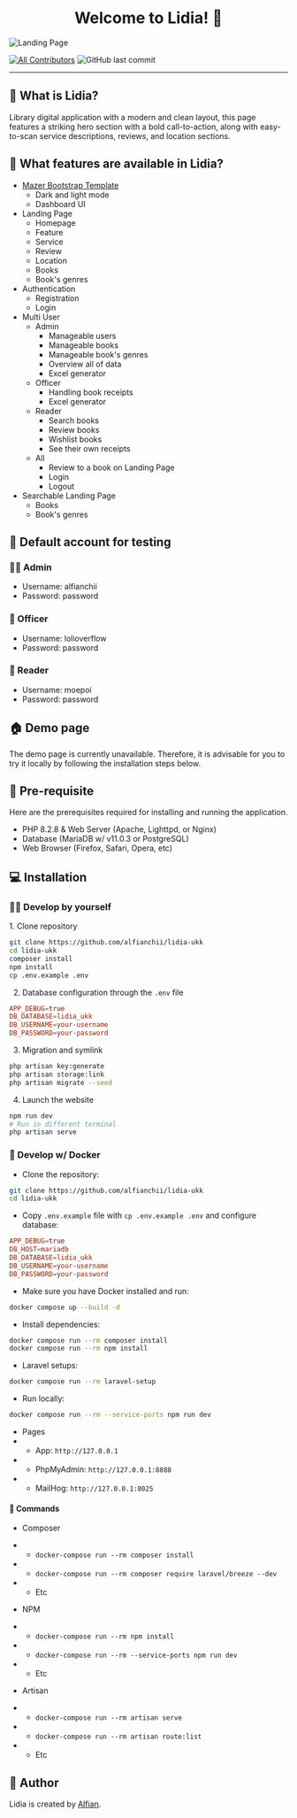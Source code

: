 <h1 align="center">Welcome to Lidia! 👋</h1>

![Landing Page](https://github.com/alfianchii/lidia-ukk/blob/main/public/assets/lidia-welcome.png?raw=true)

[![All Contributors](https://img.shields.io/github/contributors/alfianchii/lidia-ukk)](https://github.com/alfianchii/lidia-ukk/graphs/contributors)
![GitHub last commit](https://img.shields.io/github/last-commit/alfianchii/lidia-ukk)

---

<h2 id="tentang">🤔 What is Lidia?</h2>

Library digital application with a modern and clean layout, this page features a striking hero section with a bold call-to-action, along with easy-to-scan service descriptions, reviews, and location sections.

<h2 id="fitur">🤨 What features are available in Lidia?</h2>

-   [Mazer Bootstrap Template](https://github.com/zuramai/mazer)
    -   Dark and light mode
    -   Dashboard UI
-   Landing Page
    -   Homepage
    -   Feature
    -   Service
    -   Review
    -   Location
    -   Books
    -   Book's genres
-   Authentication
    -   Registration
    -   Login
-   Multi User
    -   Admin
        -   Manageable users
        -   Manageable books
        -   Manageable book's genres
        -   Overview all of data
        -   Excel generator
    -   Officer
        -   Handling book receipts
        -   Excel generator
    -   Reader
        -   Search books
        -   Review books
        -   Wishlist books
        -   See their own receipts
    -   All
        -   Review to a book on Landing Page
        -   Login
        -   Logout
-   Searchable Landing Page
    -   Books
    -   Book's genres

<h2 id="testing-account">👤 Default account for testing</h2>

### 👨‍🏫 Admin

-   Username: alfianchii
-   Password: password

### 🧖 Officer

-   Username: lolioverflow
-   Password: password

### 🧗 Reader

-   Username: moepoi
-   Password: password

<h2 id="demo">🏠 Demo page</h2>

<p>The demo page is currently unavailable. Therefore, it is advisable for you to try it locally by following the installation steps below.</p>

<h2 id="pre-requisite">💾 Pre-requisite</h2>

<p>Here are the prerequisites required for installing and running the application.</p>

-   PHP 8.2.8 & Web Server (Apache, Lighttpd, or Nginx)
-   Database (MariaDB w/ v11.0.3 or PostgreSQL)
-   Web Browser (Firefox, Safari, Opera, etc)

<h2 id="installation">💻 Installation</h2>

<h3 id="develop-yourself">🏃‍♂️ Develop by yourself</h3>
1. Clone repository

```bash
git clone https://github.com/alfianchii/lidia-ukk
cd lidia-ukk
composer install
npm install
cp .env.example .env
```

2. Database configuration through the `.env` file

```conf
APP_DEBUG=true
DB_DATABASE=lidia_ukk
DB_USERNAME=your-username
DB_PASSWORD=your-password
```

3. Migration and symlink

```bash
php artisan key:generate
php artisan storage:link
php artisan migrate --seed
```

4. Launch the website

```bash
npm run dev
# Run in different terminal
php artisan serve
```

<h3 id="develop-docker">🐳 Develop w/ Docker</h3>

-   Clone the repository:

```bash
git clone https://github.com/alfianchii/lidia-ukk
cd lidia-ukk
```

-   Copy `.env.example` file with `cp .env.example .env` and configure database:

```conf
APP_DEBUG=true
DB_HOST=mariadb
DB_DATABASE=lidia_ukk
DB_USERNAME=your-username
DB_PASSWORD=your-password
```

-   Make sure you have Docker installed and run:

```bash
docker compose up --build -d
```

-   Install dependencies:

```bash
docker compose run --rm composer install
docker compose run --rm npm install
```

-   Laravel setups:

```bash
docker compose run --rm laravel-setup
```

-   Run locally:

```bash
docker compose run --rm --service-ports npm run dev
```

-   Pages
-   -   App: `http://127.0.0.1`
-   -   PhpMyAdmin: `http://127.0.0.1:8888`
-   -   MailHog: `http://127.0.0.1:8025`

<h4 id="docker-commands">🔐 Commands</h4>

-   Composer
-   -   `docker-compose run --rm composer install`
-   -   `docker-compose run --rm composer require laravel/breeze --dev`
-   -   Etc

-   NPM
-   -   `docker-compose run --rm npm install`
-   -   `docker-compose run --rm --service-ports npm run dev`
-   -   Etc

-   Artisan
-   -   `docker-compose run --rm artisan serve`
-   -   `docker-compose run --rm artisan route:list`
-   -   Etc

<h2 id="pembuat">🧍 Author</h2>

<p>Lidia is created by <a href="https://instagram.com/alfianchii">Alfian</a>.</p>
